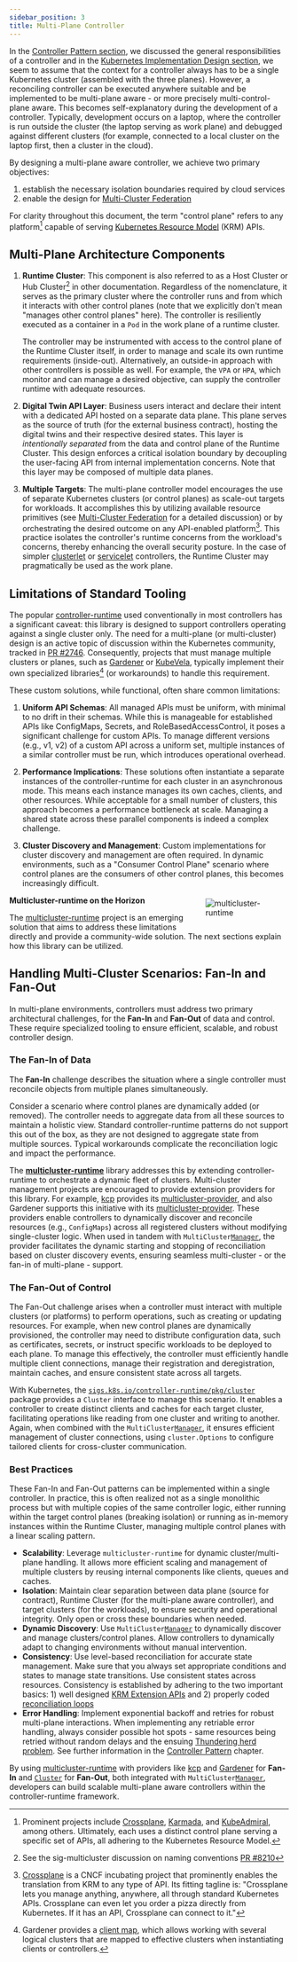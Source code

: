 ```yaml
---
sidebar_position: 3
title: Multi-Plane Controller
---
```


In the [Controller Pattern section](./../digital-twins/controller.md), we discussed the general responsibilities of a <Term>controller</Term> and in the [Kubernetes Implementation Design section](./kid.md), we seem to
assume that the context for a controller always has to be a single Kubernetes cluster (assembled with the three planes).
However, a reconciling controller can be executed anywhere suitable and be implemented to be multi-plane aware - or more precisely multi-control-plane aware.
This becomes self-explanatory during the development of a controller. Typically, development occurs on a laptop, where the controller is run outside the cluster
(the laptop serving as work plane) and debugged against different clusters (for example, connected to a local cluster on the laptop first, then a cluster in the cloud).

By designing a multi-plane aware controller, we achieve two primary objectives:
1. establish the necessary isolation boundaries required by cloud services
2. enable the design for [Multi-Cluster Federation](./../multi-cluster-federation/index.md)

For clarity throughout this document, the term "<Term>control plane</Term>" refers to any platform[^4] capable of serving [Kubernetes Resource Model](./../digital-twins/krm/index.md) (KRM) APIs.

## Multi-Plane Architecture Components

1. **Runtime Cluster**:
   This component is also referred to as a Host Cluster or Hub Cluster[^2] in other documentation. Regardless of the nomenclature, it serves as the primary cluster where the controller runs and from which it interacts with other control planes (note
   that we explicitly don't mean "manages other control planes" here). The controller is resiliently executed as a container in a `Pod` in the <Term>work plane</Term> of a runtime cluster.

   The controller may be instrumented with access to the <Term>control plane</Term> of the Runtime Cluster itself, in order to manage and scale its own runtime requirements (inside-out). Alternatively, an outside-in approach with other controllers is possible as well. For example, the `VPA` or `HPA`, which monitor and can manage a desired objective, can supply the controller runtime with adequate resources.

2. **Digital Twin API Layer**:
   Business users interact and declare their intent with a dedicated API hosted on a separate <Term>data plane</Term>. This plane serves as the source of truth (for the external business contract), hosting the digital twins and their respective desired states. This layer is _intentionally separated_ from the data and control plane of the Runtime Cluster. This design enforces a critical isolation boundary by decoupling the user-facing API from internal implementation concerns. Note that this layer may be composed of multiple <Term>data planes</Term>.

3. **Multiple Targets**:
   The multi-plane controller model encourages the use of separate Kubernetes clusters (or control planes) as scale-out targets for workloads. It accomplishes this by utilizing available resource primitives (see [Multi-Cluster Federation](./../multi-cluster-federation/index.md) for a detailed discussion) or by orchestrating the desired outcome on any API-enabled platform[^1]. This practice isolates the controller's runtime concerns from the workload's concerns, thereby enhancing the overall security posture. In the case of simpler [clusterlet](./../multi-cluster-federation/index.md#federation-with-agents-decentralizing-control) or [servicelet](./../multi-cluster-federation/multi-cloud-service-provider.md) controllers, the Runtime Cluster may pragmatically be used as the work plane.

<ApeiroFigure src="/control-planes/img/crt2.svg"
    alt="Multi-plane aware controller"
    caption="Multi-plane aware controller"
    width="100%"/>

## Limitations of Standard Tooling

The popular [controller-runtime](https://github.com/kubernetes-sigs/controller-runtime) used conventionally in most controllers has a significant caveat: this library is designed to support controllers operating against a single cluster only. The need for a multi-plane (or multi-cluster) design is an active topic of discussion within the Kubernetes community, tracked in [PR #2746](https://github.com/kubernetes-sigs/controller-runtime/pull/2746). Consequently, projects that must manage multiple clusters or planes,
such as [Gardener](https://gardener.cloud) or [KubeVela](https://kubevela.io/), typically implement their own specialized libraries[^3] (or workarounds) to handle this requirement.

These custom solutions, while functional, often share common limitations:

1. **Uniform API Schemas**: All managed APIs must be uniform, with minimal to no drift in their schemas. While this is manageable for established APIs like ConfigMaps, Secrets, and RoleBasedAccessControl, it poses a significant challenge for custom APIs. To manage different versions (e.g., v1, v2) of a custom API across a uniform set, multiple instances of a similar controller must be run, which introduces operational overhead.

2. **Performance Implications**: These solutions often instantiate a separate instances of the controller-runtime for each cluster in an asynchronous mode. This means each instance manages its own caches, clients, and other resources. While acceptable for a small number of clusters, this approach becomes a performance bottleneck at scale. Managing a shared state across these parallel components is indeed a complex challenge.

3. **Cluster Discovery and Management**: Custom implementations for cluster discovery and management are often required. In dynamic environments, such as a "Consumer Control Plane" scenario where control planes are the consumers of other control planes, this becomes increasingly difficult.

**Multicluster-runtime on the Horizon**

<div style="float: right; width: 120px; margin: -50px 20px 0 20px; padding: 10px">

![multicluster-runtime](https://github.com/kubernetes-sigs/multicluster-runtime/blob/main/contrib/logo/logo.png?raw=true)

</div>

The [multicluster-runtime](https://github.com/kubernetes-sigs/multicluster-runtime) project is an emerging solution that aims to address these limitations directly and provide a community-wide solution. The next sections explain how this library can be utilized.

## Handling Multi-Cluster Scenarios: Fan-In and Fan-Out

In multi-plane environments, controllers must address two primary architectural challenges, for the **Fan-In** and **Fan-Out** of data and control. These require specialized tooling to ensure efficient, scalable, and robust controller design.

### The Fan-In of Data

The **Fan-In** challenge describes the situation where a single controller must reconcile objects from multiple planes simultaneously.

Consider a scenario where control planes are dynamically added (or removed). The controller needs to aggregate data from all these sources to maintain a holistic view. Standard controller-runtime patterns do not support this out of the box, as they are not designed to aggregate state from multiple sources. Typical workarounds complicate the reconciliation logic and impact the performance.

<ApeiroFigure src="/control-planes/img/fan-in.svg"
    alt="Fan-in of dynamic sources"
    caption="Fan-in of dynamic sources"
    width="100%"/>

The  **[multicluster-runtime](https://github.com/kubernetes-sigs/multicluster-runtime)** library addresses this by extending controller-runtime to orchestrate a dynamic fleet of clusters. Multi-cluster management projects are encouraged to provide extension providers for this library. For example, [kcp](https://kcp.io) provides its [multicluster-provider](https://github.com/kcp-dev/multicluster-provider), and also Gardener supports this initiative with its [multicluster-provider](https://github.com/gardener/multicluster-provider). These providers enable controllers to dynamically discover and reconcile resources (e.g., `ConfigMaps`) across all registered clusters without modifying single-cluster logic. When used in tandem with `MultiCluster`[`Manager`](https://github.com/kubernetes-sigs/multicluster-runtime/blob/main/pkg/manager/manager.go), the provider facilitates the dynamic starting and stopping of reconciliation based on cluster discovery events, ensuring seamless multi-cluster - or the fan-in of multi-plane - support.

### The Fan-Out of Control

The Fan-Out challenge arises when a controller must interact with multiple clusters (or platforms) to perform operations, such as creating or updating resources. For example, when new control planes are dynamically provisioned, the controller may need to distribute configuration data, such as certificates, secrets, or instruct specific workloads to be deployed to each plane. To manage this effectively, the controller must efficiently handle multiple client connections, manage their registration and deregistration, maintain caches, and ensure consistent state across all targets.

<ApeiroFigure src="/control-planes/img/fan-out.svg"
    alt="Fan-out the reconciliation multiple targets"
    caption="Fan-out the reconciliation multiple targets"
    width="100%"/>

With Kubernetes, the [`sigs.k8s.io/controller-runtime/pkg/cluster`](https://pkg.go.dev/sigs.k8s.io/controller-runtime/pkg/cluster) package provides a `Cluster` interface to manage this scenario. It enables a controller to create distinct clients and caches for each target cluster, facilitating operations like reading from one cluster and writing to another. Again, when combined with the `MultiCluster`[`Manager`](https://github.com/kubernetes-sigs/multicluster-runtime/blob/main/pkg/manager/manager.go), it ensures efficient management of cluster connections, using `cluster.Options` to configure tailored clients for cross-cluster communication.

### Best Practices

These Fan-In and Fan-Out patterns can be implemented within a single controller. In practice, this is often realized not as a single monolithic process but with multiple copies of the same controller logic, either running within the target control planes (breaking isolation) or running as in-memory instances within the Runtime Cluster, managing multiple control planes with a linear scaling pattern.

- **Scalability**: Leverage `multicluster-runtime` for dynamic cluster/multi-plane handling. It allows more efficient scaling and management of multiple clusters by reusing internal components like clients, queues and caches.
- **Isolation**: Maintain clear separation between data plane (source for contract), Runtime Cluster (for the multi-plane aware controller), and target clusters (for the workloads), to ensure security and operational integrity. Only open or cross these boundaries when needed.
- **Dynamic Discovery**: Use `MultiCluster`[`Manager`](https://github.com/kubernetes-sigs/multicluster-runtime/blob/main/pkg/manager/manager.go) to dynamically discover and manage clusters/control planes. Allow controllers to dynamically adapt to changing environments without manual intervention.
- **Consistency**: Use level-based reconciliation for accurate state management. Make sure that you always set appropriate conditions and states to manage state transitions. Use consistent states across resources. Consistency is established by adhering to the two important basics: 1) well designed [KRM Extension APIs](./../digital-twins/krm/index.md) and 2) properly coded [reconciliation loops](./../digital-twins/controller.md#edge-and-level-triggering)
- **Error Handling**: Implement exponential backoff and retries for robust multi-plane interactions. When implementing any retriable error handling, always consider possible hot spots - same resources being retried without random delays and the ensuing [Thundering herd problem](https://en.wikipedia.org/wiki/Thundering_herd_problem). See further information in the [Controller Pattern](./../digital-twins/controller.md#proportional-integral-derivative) chapter.

By using [multicluster-runtime](https://github.com/kubernetes-sigs/multicluster-runtime) with providers like [kcp](https://kcp.io) and [Gardener](https://gardener.cloud) for **Fan-In** and [`Cluster`](https://pkg.go.dev/sigs.k8s.io/controller-runtime/pkg/cluster) for **Fan-Out**, both integrated with `MultiCluster`[`Manager`](https://github.com/kubernetes-sigs/multicluster-runtime/blob/main/pkg/manager/manager.go), developers can build scalable multi-plane aware controllers within the controller-runtime framework.


[^1]: [Crossplane](https://crossplane.io/) is a CNCF incubating project that prominently enables the translation from <term>KRM</term> to any type of API. Its fitting tagline is: "Crossplane lets you manage anything, anywhere, all through standard Kubernetes APIs. Crossplane can even let you order a pizza directly from Kubernetes. If it has an API, Crossplane can connect to it."

[^2]: See the sig-multicluster discussion on naming conventions [PR #8210](https://github.com/kubernetes/community/pull/8210)

[^3]: Gardener provides a [client map](https://github.com/gardener/gardener/tree/master/pkg/client/kubernetes/clientmap), which allows working with several logical clusters that are mapped to effective clusters when instantiating clients or controllers.

[^4]: Prominent projects include [Crossplane](https://crossplane.io/), [Karmada](https://karmada.io/), and [KubeAdmiral](https://kubeadmiral.io/), among others. Ultimately, each uses a distinct control plane serving a specific set of APIs, all adhering to the Kubernetes Resource Model.

